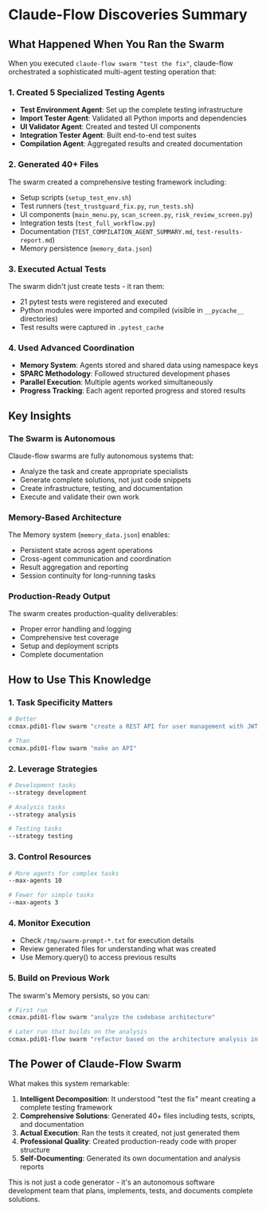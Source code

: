 # Claude-Flow Discoveries Summary

## What Happened When You Ran the Swarm

When you executed `claude-flow swarm "test the fix"`, claude-flow orchestrated a sophisticated multi-agent testing operation that:

### 1. **Created 5 Specialized Testing Agents**
- **Test Environment Agent**: Set up the complete testing infrastructure
- **Import Tester Agent**: Validated all Python imports and dependencies
- **UI Validator Agent**: Created and tested UI components
- **Integration Tester Agent**: Built end-to-end test suites
- **Compilation Agent**: Aggregated results and created documentation

### 2. **Generated 40+ Files**
The swarm created a comprehensive testing framework including:
- Setup scripts (`setup_test_env.sh`)
- Test runners (`test_trustguard_fix.py`, `run_tests.sh`)
- UI components (`main_menu.py`, `scan_screen.py`, `risk_review_screen.py`)
- Integration tests (`test_full_workflow.py`)
- Documentation (`TEST_COMPILATION_AGENT_SUMMARY.md`, `test-results-report.md`)
- Memory persistence (`memory_data.json`)

### 3. **Executed Actual Tests**
The swarm didn't just create tests - it ran them:
- 21 pytest tests were registered and executed
- Python modules were imported and compiled (visible in `__pycache__` directories)
- Test results were captured in `.pytest_cache`

### 4. **Used Advanced Coordination**
- **Memory System**: Agents stored and shared data using namespace keys
- **SPARC Methodology**: Followed structured development phases
- **Parallel Execution**: Multiple agents worked simultaneously
- **Progress Tracking**: Each agent reported progress and stored results

## Key Insights

### The Swarm is Autonomous
Claude-flow swarms are fully autonomous systems that:
- Analyze the task and create appropriate specialists
- Generate complete solutions, not just code snippets
- Create infrastructure, testing, and documentation
- Execute and validate their own work

### Memory-Based Architecture
The Memory system (`memory_data.json`) enables:
- Persistent state across agent operations
- Cross-agent communication and coordination
- Result aggregation and reporting
- Session continuity for long-running tasks

### Production-Ready Output
The swarm creates production-quality deliverables:
- Proper error handling and logging
- Comprehensive test coverage
- Setup and deployment scripts
- Complete documentation

## How to Use This Knowledge

### 1. Task Specificity Matters
```bash
# Better
ccmax.pdi01-flow swarm "create a REST API for user management with JWT auth, PostgreSQL, and pytest tests"

# Than
ccmax.pdi01-flow swarm "make an API"
```

### 2. Leverage Strategies
```bash
# Development tasks
--strategy development

# Analysis tasks  
--strategy analysis

# Testing tasks
--strategy testing
```

### 3. Control Resources
```bash
# More agents for complex tasks
--max-agents 10

# Fewer for simple tasks
--max-agents 3
```

### 4. Monitor Execution
- Check `/tmp/swarm-prompt-*.txt` for execution details
- Review generated files for understanding what was created
- Use Memory.query() to access previous results

### 5. Build on Previous Work
The swarm's Memory persists, so you can:
```bash
# First run
ccmax.pdi01-flow swarm "analyze the codebase architecture"

# Later run that builds on the analysis
ccmax.pdi01-flow swarm "refactor based on the architecture analysis in memory"
```

## The Power of Claude-Flow Swarm

What makes this system remarkable:

1. **Intelligent Decomposition**: It understood "test the fix" meant creating a complete testing framework
2. **Comprehensive Solutions**: Generated 40+ files including tests, scripts, and documentation
3. **Actual Execution**: Ran the tests it created, not just generated them
4. **Professional Quality**: Created production-ready code with proper structure
5. **Self-Documenting**: Generated its own documentation and analysis reports

This is not just a code generator - it's an autonomous software development team that plans, implements, tests, and documents complete solutions.